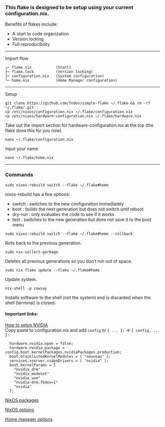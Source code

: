 ### This flake is designed to be setup using your current configuration.nix.

Benefits of flakes include:
- A start to code organization
- Version locking
- Full reproducibility
---
Import flow
```
┌─ flake.nix           (Start)
├─ flake.lock          (Version locking)
├─ configuration.nix   (System configuration)
└─ home.nix            (Home Manager configuration)
```
---
Setup
```
git clone https://github.com/fndov/simple-flake ~/.flake && rm -rf ~/.flake/.git
cp /etc/nixos/configuration.nix ~/.flake/configuration.nix
cp /etc/nixos/hardware-configuration.nix ~/.flake/hardware.nix
```
Take out the import section for hardware-configuration.nix at the top (the flake does this for you now)
```
nano ~/.flake/configuration.nix
```
Input your name
```
nano ~/.flake/home.nix
```
---
### Commands
```
sudo nixos-rebuild switch --flake ~/.flake#home
```
nixos-rebuild has a few options:
* switch  : switches to the new configuration immediately
* boot    : builds the next generation but does not switch until reboot
* dry-run : only evaluates the code to see if it works
* test    : switches to the new generation but does not save it to the boot menu

```
sudo nixos-rebuild switch --flake ~/.flake#home --rollback
```
Rolls back to the previous generation.

```
sudo nix-collect-garbage
```
Deletes all previous generations so you don't run out of space.

```
sudo nix flake update --flake ~/.flake#home
```
Update system.

```
nix-shell -p cowsay
```
Installs software to the shell (not the system) and is discarded when the shell (terminal) is closed.

#### Important links:

[How to setup NVIDIA](https://nixos.wiki/wiki/Nvidia) <br>
Copy paste to configuration.nix and add `config` to `{ ... }:` => `{ config, ... }:`
```
  hardware.nvidia.open = false;
  hardware.nvidia.package = config.boot.kernelPackages.nvidiaPackages.production;
  boot.blacklistedKernelModules = [ "nouveau" ];
  services.xserver.videoDrivers = [ "nvidia" ];
  boot.kernelParams = [
    "nvidia_drm"
    "nvidia_modeset"
    "nvidia_uvm"
    "nvidia-drm.fbdev=1"
    "nvidia"
  ];
```


[NixOS packages](https://search.nixos.org/packages)

[NixOS options](https://search.nixos.org/options)

[Home manager options](https://home-manager-options.extranix.com/)
